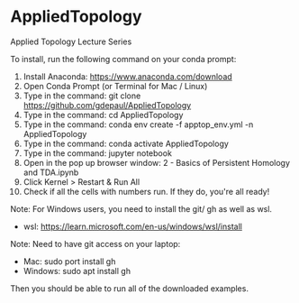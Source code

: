# AppliedTopology
Applied Topology Lecture Series

To install, run the following command on your conda prompt:

1. Install Anaconda: https://www.anaconda.com/download
2. Open Conda Prompt (or Terminal for Mac / Linux) 
3. Type in the command: git clone https://github.com/gdepaul/AppliedTopology
4. Type in the command: cd AppliedTopology
5. Type in the command: conda env create -f apptop_env.yml -n AppliedTopology
6. Type in the command: conda activate AppliedTopology
7. Type in the command: jupyter notebook
8. Open in the pop up browser window: 2 - Basics of Persistent Homology and TDA.ipynb 
9. Click Kernel > Restart & Run All 
10. Check if all the cells with numbers run. If they do, you're all ready!

Note: For Windows users, you need to install the git/ gh as well as wsl. 
- wsl: https://learn.microsoft.com/en-us/windows/wsl/install

Note: Need to have git access on your laptop: 
- Mac: sudo port install gh
- Windows: sudo apt install gh

Then you should be able to run all of the downloaded examples.
